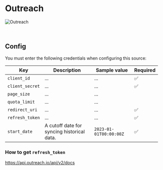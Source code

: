 # Outreach

![Outreach](https://lever-client-logos.s3.amazonaws.com/a8587b80-ef40-42f9-bc60-90ed6d34321d-1533317789481.png)

<br />

## Config

You must enter the following credentials when configuring this source:

| Key | Description | Sample value | Required |
| --- | --- | --- | --- |
| `client_id` | ... | ... | ✅ |
| `client_secret` | ... | ... | ✅ |
| `page_size` | ... | ... | |
| `quota_limit` | ... | ... | |
| `redirect_uri` | ... | ... | ✅  |
| `refresh_token` | ... | ... | ✅ |
| `start_date` | A cutoff date for syncing historical data. | `2023-01-01T00:00:00Z` | ✅ |

### How to get `refresh_token`

https://api.outreach.io/api/v2/docs

<br />
